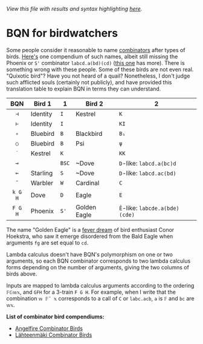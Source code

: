 *View this file with results and syntax highlighting [here](https://mlochbaum.github.io/BQN/doc/birds.html).*

# BQN for birdwatchers

Some people consider it reasonable to name [combinators](primitive.md#modifiers) after types of birds. [Here's](https://www.angelfire.com/tx4/cus/combinator/birds.html) one compendium of such names, albeit still missing the Phoenix or `S'` combinator `labcd.a(bd)(cd)` ([this one](https://hackage.haskell.org/package/data-aviary-0.4.0/docs/Data-Aviary-Birds.html) has more). There is something wrong with these people. Some of these birds are not even real. "Quixotic bird"? Have you not heard of a quail? Nonetheless, I don't judge such afflicted souls (certainly not publicly), and have provided this translation table to explain BQN in terms they can understand.

| BQN     | Bird 1    |  1    | Bird 2       |  2
|:-------:|-----------|-------|--------------|---------
| `⊣`     | Identity  | `I`   | Kestrel      | `K`
| `⊢`     | Identity  | `I`   |              | `KI`
| `∘`     | Bluebird  | `B`   | Blackbird    | `B₁`
| `○`     | Bluebird  | `B`   | Psi          | `ψ`
| `˙`     | Kestrel   | `K`   |              | `KK`
| `⊸`     |           | `BSC` | ~Dove        | `D`-like: `labcd.a(bc)d`
| `⟜`     | Starling  | `S`   | ~Dove        | `D`-like: `labcd.ac(bd)`
| `˜`     | Warbler   | `W`   | Cardinal     | `C`
| `k G H` | Dove      | `D`   | Eagle        | `E`
| `F G H` | Phoenix   | `S'`  | Golden Eagle | `Ê`-like: `labcde.a(bde)(cde)`

The name "Golden Eagle" is a [fever dream](https://nitter.net/code_report/status/1440208242529882112#m) of bird enthusiast Conor Hoekstra, who saw it emerge disordered from the Bald Eagle when arguments `fg` are set equal to `cd`.

Lambda calculus doesn't have BQN's polymorphism on one or two arguments, so each BQN combinator corresponds to two lambda calculus forms depending on the number of arguments, giving the two columns of birds above.

Inputs are mapped to lambda calculus arguments according to the ordering `𝔽𝔾𝕨𝕩`, and `GFH` for a 3-train `F G H`. For example, when I write that the combination `𝕨 𝔽˜ 𝕩` corresponds to a call of `C` or `labc.acb`, `a` is `𝔽` and `bc` are `𝕨𝕩`.

**List of combinator bird compendiums:**
* [Angelfire Combinator Birds](https://www.angelfire.com/tx4/cus/combinator/birds.html)
* [Lähteenmäki Combinator Birds](https://blog.lahteenmaki.net/combinator-birds.html)
